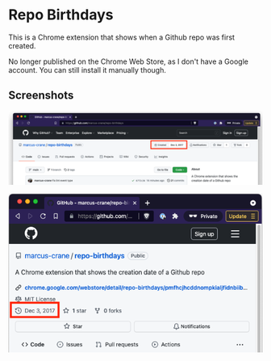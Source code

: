 # Repo Birthdays

This is a Chrome extension that shows when a Github repo was first created.

No longer published on the Chrome Web Store, as I don't have a Google account. You can still install it manually though.

## Screenshots

![](example-fullwidth.png)

![](example-squished.png)